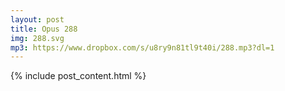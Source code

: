 ```yaml
---
layout: post
title: Opus 288
img: 288.svg
mp3: https://www.dropbox.com/s/u8ry9n81tl9t40i/288.mp3?dl=1
---
```


{% include post_content.html %}
